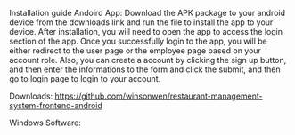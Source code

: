 Installation guide
Andoird App:
Download the APK package to your android device from the downloads link and run the file to install the app to your device.
After installation, you will need to open the app to access the login section of the app. Once you 
successfully login to the app, you will be either redirect to the user page or the employee page based
on your account role. Also, you can create a account by clicking the sign up button, and then enter the 
informations to the form and click the submit, and then go to login page to login to your account.

Downloads:
https://github.com/winsonwen/restaurant-management-system-frontend-android

Windows Software:
